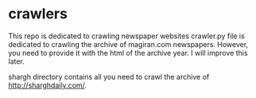 # crawlers

This repo is dedicated to crawling newspaper websites
crawler.py file is dedicated to crawling the archive of magiran.com newspapers. However, you need to provide it with the html of the archive year. I will improve this later. 

shargh directory contains all you need to crawl the archive of http://sharghdaily.com/. 
